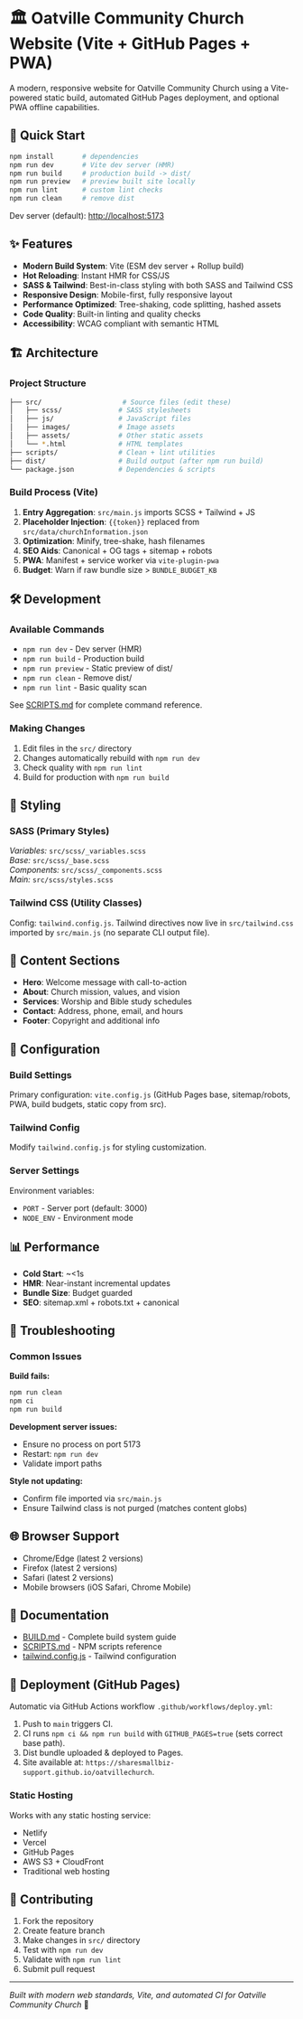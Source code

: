 # 🏛️ Oatville Community Church Website (Vite + GitHub Pages + PWA)

A modern, responsive website for Oatville Community Church using a Vite-powered static build, automated GitHub Pages deployment, and optional PWA offline capabilities.

## 🚀 Quick Start

```bash
npm install       # dependencies
npm run dev       # Vite dev server (HMR)
npm run build     # production build -> dist/
npm run preview   # preview built site locally
npm run lint      # custom lint checks
npm run clean     # remove dist
```

Dev server (default): <http://localhost:5173>

## ✨ Features

- **Modern Build System**: Vite (ESM dev server + Rollup build)
- **Hot Reloading**: Instant HMR for CSS/JS
- **SASS & Tailwind**: Best-in-class styling with both SASS and Tailwind CSS
- **Responsive Design**: Mobile-first, fully responsive layout
- **Performance Optimized**: Tree-shaking, code splitting, hashed assets
- **Code Quality**: Built-in linting and quality checks
- **Accessibility**: WCAG compliant with semantic HTML

## 🏗️ Architecture

### Project Structure

```bash
├── src/                    # Source files (edit these)
│   ├── scss/              # SASS stylesheets  
│   ├── js/                # JavaScript files
│   ├── images/            # Image assets
│   ├── assets/            # Other static assets
│   └── *.html             # HTML templates
├── scripts/               # Clean + lint utilities
├── dist/                  # Build output (after npm run build)
└── package.json           # Dependencies & scripts
```

### Build Process (Vite)

1. **Entry Aggregation**: `src/main.js` imports SCSS + Tailwind + JS
2. **Placeholder Injection**: `{{token}}` replaced from `src/data/churchInformation.json`
3. **Optimization**: Minify, tree-shake, hash filenames
4. **SEO Aids**: Canonical + OG tags + sitemap + robots
5. **PWA**: Manifest + service worker via `vite-plugin-pwa`
6. **Budget**: Warn if raw bundle size > `BUNDLE_BUDGET_KB`

## 🛠️ Development

### Available Commands

- `npm run dev`       - Dev server (HMR)
- `npm run build`     - Production build
- `npm run preview`   - Static preview of dist/
- `npm run clean`     - Remove dist/
- `npm run lint`      - Basic quality scan

See [SCRIPTS.md](SCRIPTS.md) for complete command reference.

### Making Changes

1. Edit files in the `src/` directory
2. Changes automatically rebuild with `npm run dev`
3. Check quality with `npm run lint`
4. Build for production with `npm run build`

## 🎨 Styling

### SASS (Primary Styles)

*Variables:* `src/scss/_variables.scss`  
*Base:* `src/scss/_base.scss`  
*Components:* `src/scss/_components.scss`  
*Main:* `src/scss/styles.scss`

### Tailwind CSS (Utility Classes)

Config: `tailwind.config.js`. Tailwind directives now live in `src/tailwind.css` imported by `src/main.js` (no separate CLI output file).

## 📱 Content Sections

- **Hero**: Welcome message with call-to-action
- **About**: Church mission, values, and vision
- **Services**: Worship and Bible study schedules  
- **Contact**: Address, phone, email, and hours
- **Footer**: Copyright and additional info

## 🔧 Configuration

### Build Settings

Primary configuration: `vite.config.js` (GitHub Pages base, sitemap/robots, PWA, build budgets, static copy from src).

### Tailwind Config

Modify `tailwind.config.js` for styling customization.

### Server Settings  

Environment variables:

- `PORT` - Server port (default: 3000)
- `NODE_ENV` - Environment mode

## 📊 Performance

- **Cold Start**: ~<1s
- **HMR**: Near-instant incremental updates
- **Bundle Size**: Budget guarded
- **SEO**: sitemap.xml + robots.txt + canonical

## 🚨 Troubleshooting

### Common Issues

**Build fails:**

```bash
npm run clean
npm ci
npm run build
```

**Development server issues:**

- Ensure no process on port 5173
- Restart: `npm run dev`
- Validate import paths

**Style not updating:**

- Confirm file imported via `src/main.js`
- Ensure Tailwind class is not purged (matches content globs)

## 🌐 Browser Support

- Chrome/Edge (latest 2 versions)
- Firefox (latest 2 versions)  
- Safari (latest 2 versions)
- Mobile browsers (iOS Safari, Chrome Mobile)

## 📄 Documentation

- [BUILD.md](BUILD.md) - Complete build system guide
- [SCRIPTS.md](SCRIPTS.md) - NPM scripts reference  
- [tailwind.config.js](tailwind.config.js) - Tailwind configuration

## 🚀 Deployment (GitHub Pages)

Automatic via GitHub Actions workflow `.github/workflows/deploy.yml`:

1. Push to `main` triggers CI.
2. CI runs `npm ci && npm run build` with `GITHUB_PAGES=true` (sets correct base path).
3. Dist bundle uploaded & deployed to Pages.
4. Site available at: `https://sharesmallbiz-support.github.io/oatvillechurch`.

### Static Hosting

Works with any static hosting service:

- Netlify
- Vercel  
- GitHub Pages
- AWS S3 + CloudFront
- Traditional web hosting

## 🤝 Contributing

1. Fork the repository
2. Create feature branch
3. Make changes in `src/` directory
4. Test with `npm run dev`
5. Validate with `npm run lint`
6. Submit pull request

---

*Built with modern web standards, Vite, and automated CI for Oatville Community Church* 🙏
